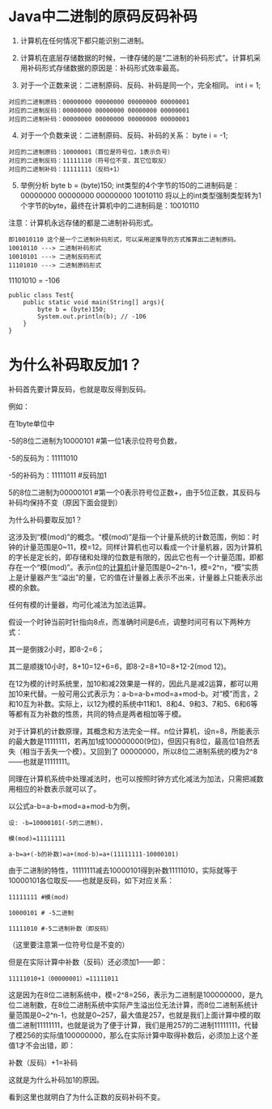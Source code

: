 # Java中二进制的原码反码补码


1. 计算机在任何情况下都只能识别二进制。

2. 计算机在底层存储数据的时候，一律存储的是“二进制的补码形式”。计算机采用补码形式存储数据的原因是：补码形式效率最高。

3. 对于一个正数来说：二进制原码、反码、补码是同一个，完全相同。
    int i = 1;

  ```
  对应的二进制原码：00000000 00000000 00000000 00000001
  对应的二进制反码：00000000 00000000 00000000 00000001
  对应的二进制补码：00000000 00000000 00000000 00000001
  ```

  

4. 对于一个负数来说：二进制原码、反码、补码的关系：
    byte i = -1;

  ```
  对应的二进制原码：10000001（首位是符号位，1表示负号）
  对应的二进制反码：11111110（符号位不变，其它位取反）
  对应的二进制补码：11111111（反码+1）
  ```

  

5. 举例分析 byte b = (byte)150;
int类型的4个字节的150的二进制码是：00000000 00000000 00000000 10010110
将以上的int类型强制类型转为1个字节的byte，最终在计算机中的二进制码是：10010110

注意：计算机永远存储的都是二进制补码形式。

```
即10010110 这个是一个二进制补码形式，可以采用逆推导的方式推算出二进制原码。
10010110 ---> 二进制补码形式
10010101 ---> 二进制反码形式
11101010 ---> 二进制原码形式 
```

11101010 = -106 

```
public class Test{
	public static void main(String[] args){
		byte b = (byte)150;
		System.out.println(b); // -106
	}
}
```



# 为什么补码取反加1？

补码首先要计算反码，也就是取反得到反码。

例如：

在1byte单位中

-5的8位二进制为10000101 #第一位1表示位符号负数，

-5的反码为：11111010

-5的补码为：11111011 #反码加1

5的8位二进制为00000101 #第一个0表示符号位正数+，由于5位正数，其反码与补码均保持不变（原因下面会提到）

为什么补码要取反加1？

这涉及到“模(mod)”的概念。“模(mod)”是指一个计量系统的计数范围，例如：时钟的计量范围是0~11，模=12。同样计算机也可以看成一个计量机器，因为计算机的字长是定长的，即存储和处理的位数是有限的，因此它也有一个计量范围，即都存在一个“模(mod)”。表示n位的[计算机](https://link.zhihu.com/?target=https%3A//baike.baidu.com/item/%E8%AE%A1%E7%AE%97%E6%9C%BA/140338)计量范围是0~2^n-1，模=2^n，“模”实质上是计量器产生“溢出”的量，它的值在计量器上表示不出来，计量器上只能表示出模的余数。



任何有模的计量器，均可化减法为加法运算。

假设一个时钟当前时针指向8点，而准确时间是6点，调整时间可有以下两种方式：

其一是倒拨2小时，即8-2=6；

其二是顺拨10小时，8+10=12+6=6，即8-2=8+10=8+12-2(mod 12)。



在12为模的计时系统里，加10和减2效果是一样的，因此凡是减2运算，都可以用加10来代替。一般可用公式表示为：a-b=a-b+mod=a+mod-b。对“模”而言，2和10互为补数。实际上，以12为模的系统中11和1、8和4、9和3、7和5、6和6等等都有互为补数的性质，共同的特点是两者相加等于模。

对于计算机的计数原理，其概念和方法完全一样。n位计算机，设n=8，所能表示的最大数是11111111，若再加1成100000000(9位)，但因只有8位，最高位1自然丢失（相当于丢失一个模）。又回到了 00000000，所以8位二进制系统的模为2^8  ——也就是11111111。

同理在计算机系统中处理减法时，也可以按照时钟方式化减法为加法，只需把减数用相应的补数表示就可以了。



以公式a-b=a-b+mod=a+mod-b为例，

```
设: -b=10000101(-5的二进制)，

模(mod)=11111111

a-b=a+(-b的补数)=a+(mod-b)=a+(11111111-10000101)
```

由于二进制的特性，11111111减去10000101得到补数11111010，实际就等于10000101各位取反——也就是反码，如下对应关系：

```
11111111 #模(mod)

10000101 # -5二进制

11111010 #-5二进制补数（即反码）
```

（这里要注意第一位符号位是不变的）

但是在实际计算中补数（反码）还必须加1——即：

```
11111010+1（00000001）=11111011
```

这是因为在8位二进制系统中，模=2^8=256，表示为二进制是100000000，是九位二进制数，在8位二进制系统中实际产生溢出位无法计算，而8位二进制系统计量范围是0~2^n-1，也就是0~257，最大值是257，也就是我们上面计算中模的取值二进制11111111，也就是说为了便于计算，我们是用257的二进制11111111，代替了模256的实际值100000000，那么在实际计算中取得补数后，必须加上这个差值1才不会出错，即：

补数（反码）+1=补码

这就是为什么补码加1的原因。

看到这里也就明白了为什么正数的反码补码不变。